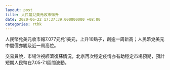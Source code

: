 ```yaml
---
layout: post
title: 人民幣兌美元收市微升
date: 2020-06-22 17:37:39.000000000 +08:00
categories: rthk
---
```


人民幣兌美元收市報7.077元兌1美元，上升10點子，創逾一周新高；人民幣兌美元中間價亦觸及近一周高位。

交易員說，市場注視經濟復蘇情況，北京再次穩定疫情亦有助穩定市場預期，預計短期人民幣在7.05-7.1區間波動。
